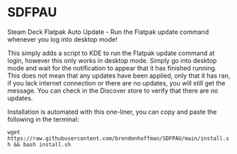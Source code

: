 # SDFPAU
Steam Deck Flatpak Auto Update - Run the Flatpak update command whenever you log into desktop mode!

This simply adds a script to KDE to run the Flatpak update command at login, however this only works in desktop mode. Simply go into desktop mode and wait for the notification to appear that it has finished running. This does not mean that any updates have been applied, only that it has ran, if you lack internet connection or there are no updates, you will still get the message. You can check in the Discover store to verify that there are no updates.

Installation is automated with this one-liner, you can copy and paste the following in the terminal:

`wget https://raw.githubusercontent.com/brendenhoffman/SDFPAU/main/install.sh && bash install.sh`
